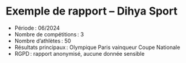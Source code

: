 # Exemple de rapport – Dihya Sport

- Période : 06/2024
- Nombre de compétitions : 3
- Nombre d’athlètes : 50
- Résultats principaux : Olympique Paris vainqueur Coupe Nationale
- RGPD : rapport anonymisé, aucune donnée sensible
